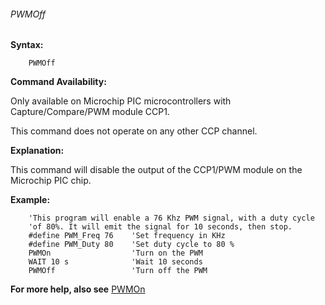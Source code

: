 <div class="section">

<div class="titlepage">

<div>

<div>

###### <span id="pwmoff"></span>PWMOff

</div>

</div>

</div>

<span class="strong">**Syntax:**</span>

``` screen
    PWMOff
```

<span class="strong">**Command Availability:**</span>

Only available on Microchip PIC microcontrollers with
Capture/Compare/PWM module CCP1.

This command does not operate on any other CCP channel.

<span class="strong">**Explanation:**</span>

This command will disable the output of the CCP1/PWM module on the
Microchip PIC chip.

<span class="strong">**Example:**</span>

``` screen
    'This program will enable a 76 Khz PWM signal, with a duty cycle
    'of 80%. It will emit the signal for 10 seconds, then stop.
    #define PWM_Freq 76    'Set frequency in KHz
    #define PWM_Duty 80    'Set duty cycle to 80 %
    PWMOn                  'Turn on the PWM
    WAIT 10 s              'Wait 10 seconds
    PWMOff                 'Turn off the PWM
```

  
  
<span class="strong">**For more help, also see**</span>
<a href="pwmon" class="link" title="PWMOn">PWMOn</a>

</div>
